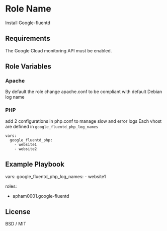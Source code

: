 Role Name
=========

Install Google-fluentd

Requirements
------------

The Google Cloud monitoring API must be enabled.

Role Variables
--------------

### Apache
By default the role change apache.conf to be compliant with default Debian log name

### PHP
add 2 configurations in php.conf to manage slow and error logs
Each vhost are defined in ```google_fluentd_php_log_names```

```
vars:
  google_fluentd_php:
    - website1
    - website2
```

Example Playbook
----------------

vars:
  google_fluentd_php_log_names:
    - website1

roles:
  - apham0001.google-fluentd

License
-------

BSD / MIT
